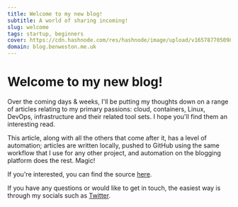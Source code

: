 ```yaml
---
title: Welcome to my new blog!
subtitle: A world of sharing incoming!
slug: welcome
tags: startup, beginners
cover: https://cdn.hashnode.com/res/hashnode/image/upload/v1657877050984/mnciHZYcx.png?auto=compress
domain: blog.benweston.me.uk
---
```


# Welcome to my new blog!

Over the coming days & weeks, I'll be putting my thoughts down on a range of articles relating to my primary passions: cloud, containers, Linux, DevOps, infrastructure and their related tool sets.  I hope you'll find them an interesting read.   

This article, along with all the others that come after it, has a level of automation; articles are written locally, pushed to GitHub using the same workflow that I use for any other project, and automation on the blogging platform does the rest.  Magic!   

If you're interested, you can find the source [here](https://github.com/bweston26918/blog-articles).   

If you have any questions or would like to get in touch, the easiest way is through my socials such as [Twitter](https://twitter.com/bweston26918).   